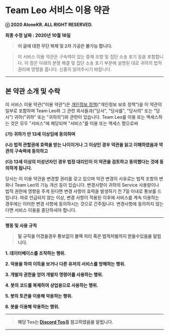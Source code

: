 # **Team Leo 서비스 이용 약관**

**ⓒ 2020 AIoneKR. ALL RIGHT RESERVED.**

**최종 수정 날짜 : 2020년 10월 16일**

> **이 글에 대한 무단 복제 및 2차 가공은 불가능 합니다.**

> 이 서비스 이용 약관은 구속력이 있는 중재 조항 및 집단 소송 포기 등을 포함합니다.
> 이 점은 아래의 분쟁 해결 및 집단 소송 포기 부문에 설명된 대로 귀하의 법적 권리에 영향을 줍니다.
> 신중히 읽어주시기 바랍니다.

****

## 본 약관 소개 및 수락
이 서비스 이용 약관("이용 약관")은 [개인정보 정책](https://github.com/AIoneKR/Team-Leo-Discord-Bot/blob/master/Team%20Leo%20Privacy.md)("개인정보 보호 정책")을 이 약관의 일부로 포함하며
Team Leo와 그 관련 회사들과("당사", "당사를", "당사의" 또는 "당사") 귀하("귀하" 또는 "귀하의")와 관련이 있습니다.
Team Leo를 이용 또는 액세스하는 것은 모두 "서비스"에 해당되며 "서비스"를 이용 또는 액세스 함으로써

**(가) 귀하가 만 13세 이상임에 동의하며**

**(나) 법적 관할권에 효력을 받는 나이이거나 그 이상인 경우 약관을 읽고 이해하였음과 약관의 구속력에 동의하고**

**(다) 13세 이상의 미성년자인 경우 법정 대리인이 이 약관을 검토하고 동의했다는 것에 동의하게 됩니다.**

당사는 이 이용 약관을 변경할 권리를 갖고 있으며
약관 변경의 사유로는 법적 조항의 변화나 Team Leo의 기능 개선 등이 있습니다.
변경사항이 귀하의 Service 사용량이나 법적 권한에 영향을 주게 된다면 변경 사항이 효력을 발생하기 전 7일 이내로 통보를 드립니다.
따로 언급되지 않는 이상, 변경 사항이 적용된 이후에 서비스를 계속 이용하는 경우에는 이러한 변경 사항에 동의하시는 것으로 간주됩니다.
변경사항에 동의하지 않는다면 서비스 이용을 중단하셔야 합니다.

****

**행동 및 사용 규칙**

> **밑 규칙을 어겼을경우 통보없이 블랙 처리**
> **혹은 법적처벌까지 받을수있음을 알립니다.**

**1. 데이터베이스를 조작하는 행위.**

**2. 악용을 하여 이득을 보거나 다른 유저의 서비스를 방해하는 행위.**

**3. 개발자 권한을 얻어 개발자 명령어를 사용하는 행위.**

**4. 봇의 코드를 복제하여 상업용으로 사용하는 행위.**

**5. 봇의 토큰을 이용해 악용하는 행위.**

**6. 봇을 이용해 악용하는 행위.**

****

> **해당 Tos는 [Discord Tos](https://discordapp.com/terms)를 참고하였음을 알립니다.**

****
